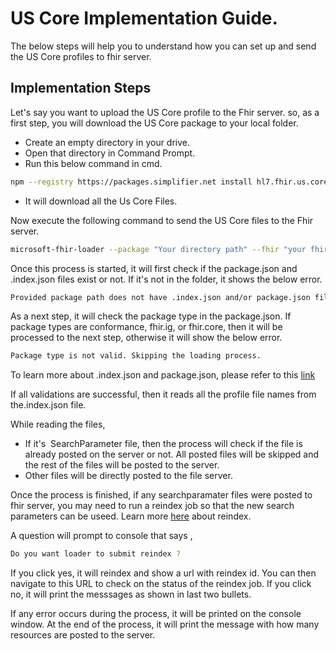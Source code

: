 #  US Core Implementation Guide.

  The below steps will help you to understand how you can set up and send the US Core profiles to fhir server.


## Implementation Steps

 Let's say you want to upload the US Core profile to the Fhir server. so, as a first step, you will download the US Core package to your local folder.

 * Create an empty directory in your drive.
 * Open that directory in Command Prompt.
 * Run this below command in cmd.

 ```sh
 npm --registry https://packages.simplifier.net install hl7.fhir.us.core@3.1.1
 ```

 * It will download all the Us Core Files.
 
 Now execute the following command to send the US Core files to the Fhir server. 

 ```sh
 microsoft-fhir-loader --package "Your directory path" --fhir "your fhir server url"
 ```
  
 Once this process is started, it will first check if the package.json and  .index.json files exist or not. If it's not in the folder, it shows the below error.

 ```sh
Provided package path does not have .index.json and/or package.json file. Skipping the loading process.
 ```

 As a next step, it will check the package type in the package.json. If package types are conformance, fhir.ig, or fhir.core, then it will be processed to the next step, otherwise it will show the below error.

```sh
Package type is not valid. Skipping the loading process.
```
    
To learn more about .index.json and package.json, please refer to this [link](https://confluence.hl7.org/pages/viewpage.action?pageId=35718629#NPMPackageSpecification-Packagemanifest)   
  
 If all validations are successful, then it reads all the profile file names from the.index.json file. 
 
 While reading the files,
   * If it's  SearchParameter file, then the process will check if the file is already posted on the server or not. All posted files will be skipped and the rest of the files will be posted to the server.
   * Other files will be directly posted to the file server.

Once the process is finished, if any searchparamater files were posted to fhir server, you may need to run a reindex job so that the new search parameters can be useed. Learn more [here](https://learn.microsoft.com/en-us/azure/healthcare-apis/fhir/how-to-run-a-reindex) about reindex.

A question will prompt to console that says ,
   
```sh
Do you want loader to submit reindex ?
```

If you click yes, it will reindex and show a url with reindex id. You can then navigate to this URL to check on the status of the reindex job.
If you click no, it will print the messsages as shown in last two bullets.


If any error occurs during the process, it will be printed on the console window.
At the end of the process, it will print the message with how many resources are posted to the server.

